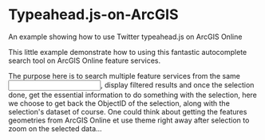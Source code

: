 Typeahead.js-on-ArcGIS
===================

An example showing how to use Twitter typeahead.js on ArcGIS Online

This little example demonstrate how to using this fantastic autocomplete search tool on ArcGIS Online feature services.

The purpose here is to search multiple feature services from the same <Input>, display filtered results and once the selection done, get the essential information to do something with the selection, here we choose to get back the ObjectID of the selection, along with the selection's dataset of course. One could think about getting the features geometries from ArcGIS Online et use theme right away after selection to zoom on the selected data...
